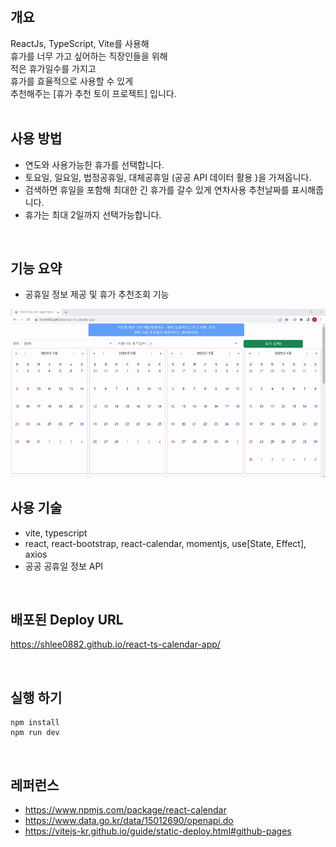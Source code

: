 <br>

## 개요

ReactJs, TypeScript, Vite를 사용해<br>
휴가를 너무 가고 싶어하는 직장인들을 위해<br>
적은 휴가일수를 가지고<br>
휴가를 효율적으로 사용할 수 있게<br> 
추천해주는 [휴가 추천 토이 프로젝트] 입니다.
<br>
<br>

## 사용 방법

- 연도와 사용가능한 휴가를 선택합니다.
- 토요일, 일요일, 법정공휴일, 대체공휴일 (공공 API 데이터 활용 )을 가져옵니다. 
- 검색하면 휴일을 포함해 최대한 긴 휴가를 갈수 있게 
  연차사용 추천날짜를 표시해줍니다. 
- 휴가는 최대 2일까지 선택가능합니다.
<br>

## 기능 요약

- 공휴일 정보 제공 및 휴가 추천조회 기능

![조회기능](/src/assets/gif/ts_rec_holiday.gif)

## 사용 기술

- vite, typescript
- react, react-bootstrap, react-calendar, momentjs, use[State, Effect], axios
- 공공 공휴일 정보 API

<br>

## 배포된 Deploy URL

https://shlee0882.github.io/react-ts-calendar-app/

<br>

## 실행 하기
```
npm install
npm run dev
```
<br>

## 레퍼런스

- https://www.npmjs.com/package/react-calendar
- https://www.data.go.kr/data/15012690/openapi.do
- https://vitejs-kr.github.io/guide/static-deploy.html#github-pages
